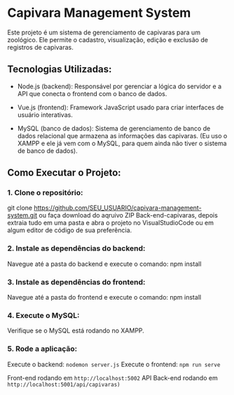 # Capivara Management System

Este projeto é um sistema de gerenciamento de capivaras para um zoológico. Ele permite o cadastro, visualização, edição e exclusão de registros de capivaras.

## Tecnologias Utilizadas:
- Node.js (backend): Responsável por gerenciar a lógica do servidor e a API que conecta o frontend com o banco de dados.
  
- Vue.js (frontend): Framework JavaScript usado para criar interfaces de usuário interativas.
  
- MySQL (banco de dados): Sistema de gerenciamento de banco de dados relacional que armazena as informações das capivaras. (Eu uso o XAMPP e ele já vem com o MySQL, para quem ainda não tiver o sistema de banco de dados).


## Como Executar o Projeto:

### 1. Clone o repositório: 
  git clone https://github.com/SEU_USUARIO/capivara-management-system.git
  ou faça download do aqruivo ZIP Back-end-capivaras, depois extraia tudo em uma pasta e abra o projeto no VisualStudioCode ou em algum editor de código de sua preferência.
  

### 2. Instale as dependências do backend:
  Navegue até a pasta do backend e execute o comando: npm install

  
### 3. Instale as dependências do frontend:
  Navegue até a pasta do frontend e execute o comando: npm install 

  
### 4. Execute o MySQL:
  Verifique se o MySQL está rodando no XAMPP.




### 5. Rode a aplicação:
  Execute o backend: `nodemon server.js`
  Execute o frontend: `npm run serve`

  Front-end rodando em `http://localhost:5002`
  API Back-end rodando em `http://localhost:5001/api/capivaras)`
